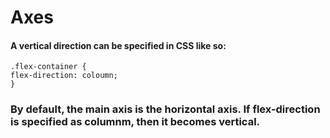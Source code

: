 # Axes
#### A vertical direction can be specified in CSS like so:
```
.flex-container {
flex-direction: coloumn;
}
```
### By default, the main axis is the horizontal axis. If flex-direction is specified as columnm, then it becomes vertical.
